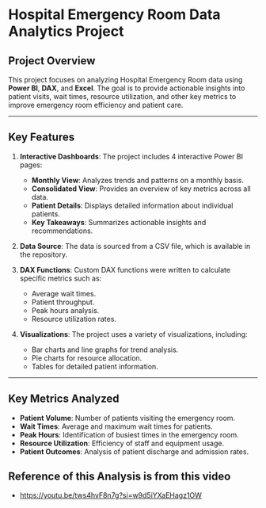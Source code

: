 # Hospital Emergency Room Data Analytics Project

## Project Overview
This project focuses on analyzing Hospital Emergency Room data using **Power BI**, **DAX**, and **Excel**. The goal is to provide actionable insights into patient visits, wait times, resource utilization, and other key metrics to improve emergency room efficiency and patient care.

---

## Key Features
1. **Interactive Dashboards**: The project includes 4 interactive Power BI pages:
   - **Monthly View**: Analyzes trends and patterns on a monthly basis.
   - **Consolidated View**: Provides an overview of key metrics across all data.
   - **Patient Details**: Displays detailed information about individual patients.
   - **Key Takeaways**: Summarizes actionable insights and recommendations.

2. **Data Source**: The data is sourced from a CSV file, which is available in the repository.

3. **DAX Functions**: Custom DAX functions were written to calculate specific metrics such as:
   - Average wait times.
   - Patient throughput.
   - Peak hours analysis.
   - Resource utilization rates.

4. **Visualizations**: The project uses a variety of visualizations, including:
   - Bar charts and line graphs for trend analysis.
   - Pie charts for resource allocation.
   - Tables for detailed patient information.

---

## Key Metrics Analyzed
- **Patient Volume**: Number of patients visiting the emergency room.
- **Wait Times**: Average and maximum wait times for patients.
- **Peak Hours**: Identification of busiest times in the emergency room.
- **Resource Utilization**: Efficiency of staff and equipment usage.
- **Patient Outcomes**: Analysis of patient discharge and admission rates.

## Reference of this Analysis is from this video
- https://youtu.be/tws4hvF8n7g?si=w9d5iYXaEHagz1OW